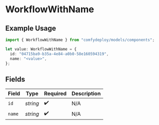 # WorkflowWithName

## Example Usage

```typescript
import { WorkflowWithName } from "comfydeploy/models/components";

let value: WorkflowWithName = {
  id: "04715ba9-b35a-4e84-a0b0-58e160594319",
  name: "<value>",
};
```

## Fields

| Field              | Type               | Required           | Description        |
| ------------------ | ------------------ | ------------------ | ------------------ |
| `id`               | *string*           | :heavy_check_mark: | N/A                |
| `name`             | *string*           | :heavy_check_mark: | N/A                |